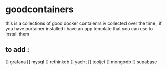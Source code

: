 # goodcontainers
this is a collections of good docker contaienrs iv collected over the time , if you have portainer installed i have an app template that you can use to install them

## to add :
[] grafana
[] mysql
[] rethinkdb
[] yacht
[] tooljet
[] mongodb
[] supabase
